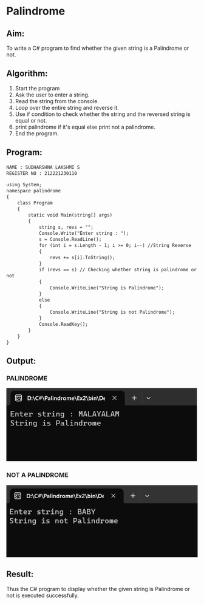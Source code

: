 # Palindrome

## Aim:
To write a C# program to find whether the given string is a Palindrome or not.
## Algorithm:
1. Start the program
2. Ask the user to enter a string.
3. Read the string from the console.
4. Loop over the entire string and reverse it.
5. Use if condition to check whether the string and the reversed string is equal or not.
6. print palindrome if it's equal else print not a palindrome.
7. End the program.
## Program:
```
NAME : SUDHARSHNA LAKSHMI S
REGISTER NO : 212221230110
```
```
using System;
namespace palindrome
{
    class Program
    {
        static void Main(string[] args)
        {
            string s, revs = "";
            Console.Write("Enter string : ");
            s = Console.ReadLine();
            for (int i = s.Length - 1; i >= 0; i--) //String Reverse  
            {
                revs += s[i].ToString();
            }
            if (revs == s) // Checking whether string is palindrome or not  
            {
                Console.WriteLine("String is Palindrome");
            }
            else
            {
                Console.WriteLine("String is not Palindrome");
            }
            Console.ReadKey();
        }
    }
}
```

## Output:
### PALINDROME
![](1.png)
### NOT A PALINDROME
![](2.png)

## Result:
Thus the C# program to display whether the given string is Palindrome or not is executed successfully.
